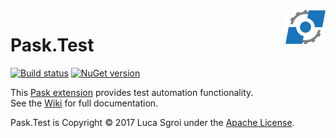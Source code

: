<img src="https://raw.githubusercontent.com/lsgroi/Pask/master/Pask.png" align="right"/>

# Pask.Test

[![Build status](https://ci.appveyor.com/api/projects/status/l4983dsgt52u481e?svg=true)](https://ci.appveyor.com/project/LucaSgroi/pask-test)
[![NuGet version](https://img.shields.io/nuget/v/Pask.Test.svg)](https://www.nuget.org/packages/Pask.Test)

This [Pask extension](https://github.com/lsgroi/Pask/wiki/Extensions) provides test automation functionality.  
See the [Wiki](https://github.com/lsgroi/Pask.Test/wiki) for full documentation.

Pask.Test is Copyright &copy; 2017 Luca Sgroi under the [Apache License](LICENSE).
